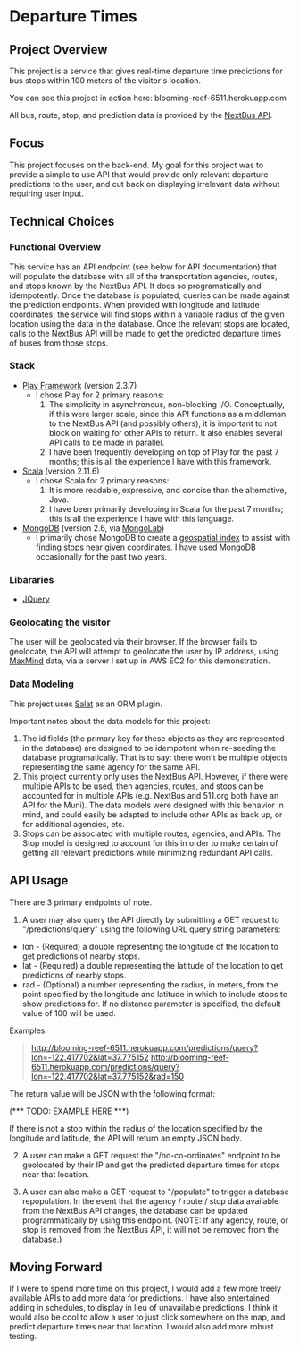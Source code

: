 Departure Times
================

Project Overview
---------
This project is a service that gives real-time departure time predictions for bus stops within 100 meters of the visitor's location.

You can see this project in action here: blooming-reef-6511.herokuapp.com

All bus, route, stop, and prediction data is provided by the [NextBus API](http://www.nextbus.com/xmlFeedDocs/NextBusXMLFeed.pdf). 

Focus
------
This project focuses on the back-end. My goal for this project was to provide a simple to use API that would provide only relevant departure predictions to the user, and cut back on displaying irrelevant data without requiring user input.

Technical Choices
------------------

### Functional Overview
This service has an API endpoint (see below for API documentation) that will populate the database with all of the transportation agencies, routes, and stops known by the NextBus API. It does so programatically and idempotently. Once the database is populated, queries can be made against the prediction endpoints. When provided with longitude and latitude coordinates, the service will find stops within a variable radius of the given location using the data in the database. Once the relevant stops are located, calls to the NextBus API will be made to get the predicted departure times of buses from those stops.

### Stack
* [Play Framework](https://www.playframework.com/) (version 2.3.7)
  - I chose Play for 2 primary reasons:
    1. The simplicity in asynchronous, non-blocking I/O. Conceptually, if this were larger scale, since this API functions as a middleman to the NextBus API (and possibly others), it is important to not block on waiting for other APIs to return. It also enables several API calls to be made in parallel.
    2. I have been frequently developing on top of Play for the past 7 months; this is all the experience I have with this framework.
* [Scala](http://www.scala-lang.org/) (version 2.11.6)
  - I chose Scala for 2 primary reasons:
    1. It is more readable, expressive, and concise than the alternative, Java.
    2. I have been primarily developing in Scala for the past 7 months; this is all the experience I have with this language.
* [MongoDB](https://www.mongodb.org/) (version 2.6, via [MongoLab](https://mongolab.com/))
  - I primarily chose MongoDB to create a [geospatial index](http://docs.mongodb.org/manual/core/2dsphere/) to assist with finding stops near given coordinates. I have used MongoDB occasionally for the past two years.

### Libararies
* [JQuery](https://jquery.com/)


### Geolocating the visitor
The user will be geolocated via their browser. If the browser fails to geolocate, the API will attempt to geolocate the user by IP address, using [MaxMind](https://www.maxmind.com) data, via a server I set up in AWS EC2 for this demonstration.

### Data Modeling

This project uses [Salat](https://github.com/leon/play-salat) as an ORM plugin.

Important notes about the data models for this project:
  1. The id fields (the primary key for these objects as they are represented in the database) are designed to be idempotent when re-seeding the database programatically. That is to say: there won't be multiple objects representing the same agency for the same API.
  2. This project currently only uses the NextBus API. However, if there were multiple APIs to be used, then agencies, routes, and stops can be accounted for in multiple APIs (e.g. NextBus and 511.org both have an API for the Muni). The data models were designed with this behavior in mind, and could easily be adapted to include other APIs as back up, or for additional agencies, etc.
  3. Stops can be associated with multiple routes, agencies, and APIs. The Stop model is designed to account for this in order to make certain of getting all relevant predictions while minimizing redundant API calls.

API Usage
----------
There are 3 primary endpoints of note.

1. A user may also query the API directly by submitting a GET request to "/predictions/query" using the following URL query string parameters:
  * lon - (Required) a double representing the longitude of the location to get predictions of nearby stops.
  * lat - (Required) a double representing the latitude of the location to get predictions of nearby stops.
  * rad - (Optional) a number representing the radius, in meters, from the point specified by the longitude and latitude in which to include stops to show predictions for. If no distance parameter is specified, the default value of 100 will be used.

  Examples:
  > http://blooming-reef-6511.herokuapp.com/predictions/query?lon=-122.417702&lat=37.775152
  > http://blooming-reef-6511.herokuapp.com/predictions/query?lon=-122.417702&lat=37.775152&rad=150

  The return value will be JSON with the following format:

  (*** TODO: EXAMPLE HERE ***)

  If there is not a stop within the radius of the location specified by the longitude and latitude, the API will return an empty JSON body.

2. A user can make a GET request the "/no-co-ordinates" endpoint to be geolocated by their IP and get the predicted departure times for stops near that location.

3. A user can also make a GET request to "/populate" to trigger a database repopulation. In the event that the agency / route / stop data available from the NextBus API changes, the database can be updated programmatically by using this endpoint. (NOTE: If any agency, route, or stop is removed from the NextBus API, it will not be removed from the database.) 

Moving Forward 
---------------
If I were to spend more time on this project, I would add a few more freely available APIs to add more data for predictions. I have also entertained adding in schedules, to display in lieu of unavailable predictions. I think it would also be cool to allow a user to just click somewhere on the map, and predict departure times near that location. I would also add more robust testing.
